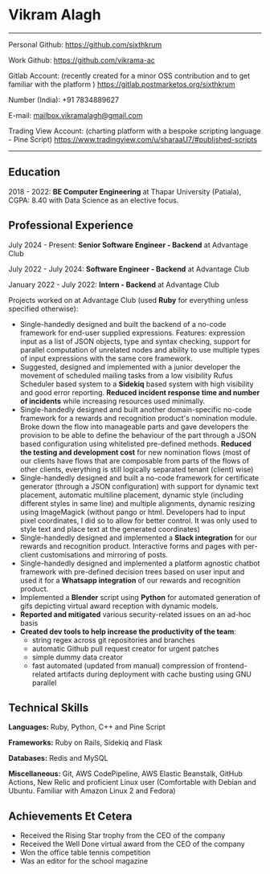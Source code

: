 Vikram Alagh
===========

-------------------     ----------------------------
Personal Github: https://github.com/sixthkrum

Work Github: https://github.com/vikrama-ac

Gitlab Account: (recently created for a minor OSS contribution and to get familiar with the platform ) https://gitlab.postmarketos.org/sixthkrum

Number (India): +91 7834889627

E-mail: mailbox.vikramalagh@gmail.com

Trading View Account: (charting platform with a bespoke scripting language - Pine Script) https://www.tradingview.com/u/sharaaU7/#published-scripts
-------------------     ----------------------------

Education
---------

2018 - 2022: **BE Computer Engineering** at Thapar University (Patiala), CGPA: 8.40 with Data Science as an elective focus.

Professional Experience
----------

July 2024 - Present: **Senior Software Engineer -  Backend** at Advantage Club

July 2022 - July 2024: **Software Engineer - Backend** at Advantage Club

January 2022 - July 2022: **Intern - Backend** at Advantage Club

Projects worked on at Advantage Club (used **Ruby** for everything unless specified otherwise):

- Single-handedly designed and built the backend of a no-code framework for end-user supplied expressions. Features: expression input as a list of JSON objects, type and syntax checking, support for parallel computation of unrelated nodes and ability to use multiple types of input expressions with the same core framework.
- Suggested, designed and implemented with a junior developer the movement of scheduled mailing tasks from a low visibility Rufus Scheduler based system to a **Sidekiq** based system with high visibility and good error reporting. **Reduced incident response time and number of incidents** while increasing resources used minimally.
- Single-handedly designed and built another domain-specific no-code framework for a rewards and recognition product's nomination module. Broke down the flow into manageable parts and gave developers the provision to be able to define the behaviour of the part through a JSON based configuration using whitelisted pre-defined methods. **Reduced the testing and development cost** for new nomination flows (most of our clients have flows that are composable from parts of the flows of other clients, everything is still logically separated tenant (client) wise)
- Single-handedly designed and built a no-code framework for certificate generator (through a JSON configuration) with support for dynamic text placement, automatic multiline placement, dynamic style (including different styles in same line) and multiple alignments, dynamic resizing using ImageMagick (without pango or html. Developers had to input pixel coordinates, I did so to allow for better control. It was only used to style text and place text at the generated coordinates)
- Single-handedly designed and implemented a **Slack integration** for our rewards and recognition product. Interactive forms and pages with per-client customisations and mirroring of posts.
- Single-handedly designed and implemented a platform agnostic chatbot framework with pre-defined decision trees based on user input and used it for a **Whatsapp integration** of our rewards and recognition product.
- Implemented a **Blender** script using **Python** for automated generation of gifs depicting virtual award reception with dynamic models.
- **Reported and mitigated** various security-related issues on an ad-hoc basis
- **Created dev tools to help increase the productivity of the team**:
    - string regex across git repositories and branches
    - automatic Github pull request creator for urgent patches
    - simple dummy data creator
    - fast automated (updated from manual) compression of frontend-related artifacts during deployment with cache busting using GNU parallel

Technical Skills
----------
**Languages:** Ruby, Python, C++ and Pine Script

**Frameworks:** Ruby on Rails, Sidekiq and Flask

**Databases:** Redis and MySQL

**Miscellaneous:** Git, AWS CodePipeline, AWS Elastic Beanstalk, GitHub Actions, New Relic and proficient Linux user (Comfortable with Debian and Ubuntu. Familiar with Amazon Linux 2 and Fedora)

Achievements Et Cetera
----------
- Received the Rising Star trophy from the CEO of the company
- Received the Well Done virtual award from the CEO of the company
- Won the office table tennis competition
- Was an editor for the school magazine